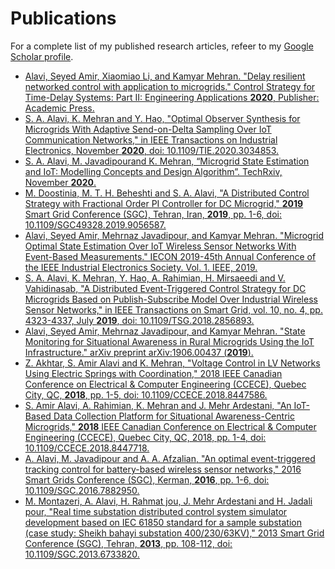 # Publications

For a complete list of my published research articles, refeer to my [Google Scholar profile](https://scholar.google.co.uk/citations?user=Irm9I_IAAAAJ&hl=en).

- [Alavi, Seyed Amir, Xiaomiao Li, and Kamyar Mehran. "Delay resilient networked control with application to microgrids." Control Strategy for Time-Delay Systems: Part II: Engineering Applications **2020**, Publisher: Academic Press.](https://www.elsevier.com/books/control-strategy-for-time-delay-systems/khooban/978-0-323-85347-7)
- [S. A. Alavi, K. Mehran and Y. Hao, "Optimal Observer Synthesis for Microgrids With Adaptive Send-on-Delta Sampling Over IoT Communication Networks," in IEEE Transactions on Industrial Electronics, November **2020**, doi: 10.1109/TIE.2020.3034853.](downloads/papers/tie_2020.pdf)
- [S. A. Alavi, M. Javadipourand K. Mehran, “Microgrid State Estimation and IoT: Modelling Concepts and Design Algorithm”. TechRxiv, November **2020**.](downloads/papers/techarxiv_2020.pdf)
- [M. Doostinia, M. T. H. Beheshti and S. A. Alavi, "A Distributed Control Strategy with Fractional Order PI Controller for DC Microgrid," **2019** Smart Grid Conference (SGC), Tehran, Iran, **2019**, pp. 1-6, doi: 10.1109/SGC49328.2019.9056587.](downloads/papers/sgc_2019.pdf)
- [Alavi, Seyed Amir, Mehrnaz Javadipour, and Kamyar Mehran. "Microgrid Optimal State Estimation Over IoT Wireless Sensor Networks With Event-Based Measurements." IECON 2019-45th Annual Conference of the IEEE Industrial Electronics Society. Vol. 1. IEEE, 2019.](downloads/papers/iecon_2019.pdf)
- [S. A. Alavi, K. Mehran, Y. Hao, A. Rahimian, H. Mirsaeedi and V. Vahidinasab, "A Distributed Event-Triggered Control Strategy for DC Microgrids Based on Publish-Subscribe Model Over Industrial Wireless Sensor Networks," in IEEE Transactions on Smart Grid, vol. 10, no. 4, pp. 4323-4337, July **2019**, doi: 10.1109/TSG.2018.2856893.](downloads/papers/tsg_2019.pdf)
- [Alavi, Seyed Amir, Mehrnaz Javadipour, and Kamyar Mehran. "State Monitoring for Situational Awareness in Rural Microgrids Using the IoT Infrastructure." arXiv preprint arXiv:1906.00437 (**2019**).](downloads/papers/arxiv_2019.pdf)
- [Z. Akhtar, S. Amir Alavi and K. Mehran, "Voltage Control in LV Networks Using Electric Springs with Coordination," 2018 IEEE Canadian Conference on Electrical & Computer Engineering (CCECE), Quebec City, QC, **2018**, pp. 1-5, doi: 10.1109/CCECE.2018.8447586.](downloads/papers/ccece_2018_es.pdf)
- [S. Amir Alavi, A. Rahimian, K. Mehran and J. Mehr Ardestani, "An IoT-Based Data Collection Platform for Situational Awareness-Centric Microgrids," **2018** IEEE Canadian Conference on Electrical & Computer Engineering (CCECE), Quebec City, QC, 2018, pp. 1-4, doi: 10.1109/CCECE.2018.8447718.](downloads/papers/ccece_2018_iot.pdf)
- [A. Alavi, M. Javadipour and A. A. Afzalian, "An optimal event-triggered tracking control for battery-based wireless sensor networks," 2016 Smart Grids Conference (SGC), Kerman, **2016**, pp. 1-6, doi: 10.1109/SGC.2016.7882950.](downloads/papers/sgc_2016.pdf)
- [M. Montazeri, A. Alavi, H. Rahmat jou, J. Mehr Ardestani and H. Jadali pour, "Real time substation distributed control system simulator development based on IEC 61850 standard for a sample substation (case study: Sheikh bahayi substation 400/230/63KV)," 2013 Smart Grid Conference (SGC), Tehran, **2013**, pp. 108-112, doi: 10.1109/SGC.2013.6733820.](downloads/papers/sgc_2013.pdf)
